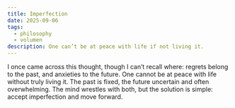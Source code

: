```yaml
---
title: Imperfection
date: 2025-09-06
tags:
  - philosophy
  - volumen
description: One can’t be at peace with life if not living it.
---
```


I once came across this thought, though I can’t recall where: regrets belong to the past, and anxieties to the future. One cannot be at peace with life without truly living it. The past is fixed, the future uncertain and often overwhelming. The mind wrestles with both, but the solution is simple: accept imperfection and move forward.